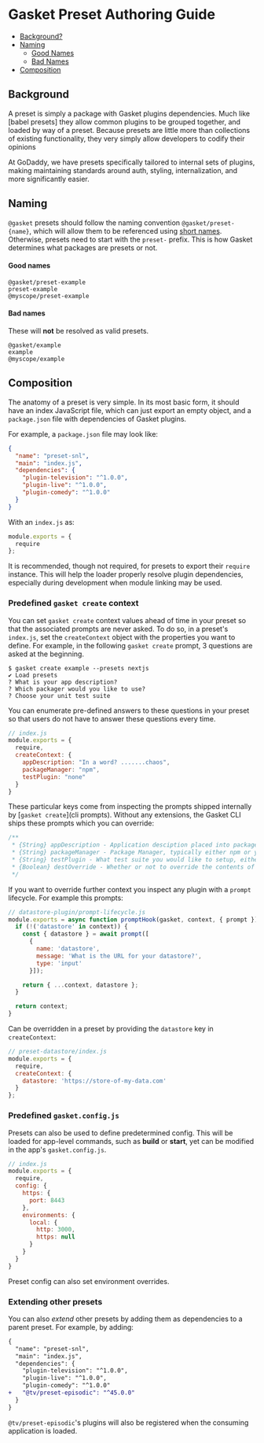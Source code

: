 # Gasket Preset Authoring Guide

* [Background?](#background)
* [Naming](#naming)
  * [Good Names](#good-names)
  * [Bad Names](#bad-names)
* [Composition](#composition)

## Background

A preset is simply a package with Gasket plugins dependencies. Much like
[babel presets] they allow common plugins to be grouped together, and loaded by
way of a preset. Because presets are little more than collections of existing
functionality, they very simply allow developers to codify their opinions

At GoDaddy, we have presets specifically tailored to internal sets of plugins,
making maintaining standards around auth, styling, internalization, and more
significantly easier.

## Naming

`@gasket` presets should follow the naming convention `@gasket/preset-{name}`,
which will allow them to be referenced using [short names](#short-names).
Otherwise, presets need to start with the `preset-` prefix. This is how Gasket
determines what packages are presets or not.

#### Good names

```
@gasket/preset-example
preset-example
@myscope/preset-example
```

#### Bad names

These will **not** be resolved as valid presets.

```
@gasket/example
example
@myscope/example
```

## Composition

The anatomy of a preset is very simple. In its most basic form, it should have
an index JavaScript file, which can just export an empty object, and a
`package.json` file with dependencies of Gasket plugins.

For example, a `package.json` file may look like:

```json
{
  "name": "preset-snl",
  "main": "index.js",
  "dependencies": {
    "plugin-television": "^1.0.0",
    "plugin-live": "^1.0.0",
    "plugin-comedy": "^1.0.0"
  }
}
```

With an `index.js` as:

```js
module.exports = {
  require
};
```

It is recommended, though not required, for presets to export their `require`
instance. This will help the loader properly resolve plugin dependencies,
especially during development when module linking may be used.

### Predefined `gasket create` context

You can set `gasket create` context values ahead of time in your preset so that
the associated prompts are never asked. To do so, in a preset's `index.js`, set
the `createContext` object with the properties you want to define. For example,
in the following `gasket create` prompt, 3 questions are asked at the beginning.

```
$ gasket create example --presets nextjs
✔ Load presets
? What is your app description?
? Which packager would you like to use?
? Choose your unit test suite
```

You can enumerate pre-defined answers to these questions in your preset so that
users do not have to answer these questions every time.

```js
// index.js
module.exports = {
  require,
  createContext: {
    appDescription: "In a word? .......chaos",
    packageManager: "npm",
    testPlugin: "none"
  }
}
```

These particular keys come from inspecting the prompts shipped internally by
[`gasket create`](cli prompts). Without any extensions, the Gasket CLI ships
these prompts which you can override:

```js
/**
 * {String} appDescription - Application desciption placed into package.json.description`
 * {String} packageManager - Package Manager, typically either npm or yarn
 * {String} testPlugin - What test suite you would like to setup, either mocha, jest, or none
 * {Boolean} destOverride - Whether or not to override the contents of a directory bearing the same name
 */
```

If you want to override further context you inspect any plugin with a `prompt`
lifecycle. For example this prompts:

```js
// datastore-plugin/prompt-lifecycle.js
module.exports = async function promptHook(gasket, context, { prompt }) {
  if (!('datastore' in context)) {
    const { datastore } = await prompt([
      {
        name: 'datastore',
        message: 'What is the URL for your datastore?',
        type: 'input'
      }]);

    return { ...context, datastore };
  }

  return context;
}
```

Can be overridden in a preset by providing the `datastore` key in `createContext`:

```js
// preset-datastore/index.js
module.exports = {
  require,
  createContext: {
    datastore: 'https://store-of-my-data.com'
  }
};
```

### Predefined `gasket.config.js`

Presets can also be used to define predetermined config. This will be loaded
for app-level commands, such as **build** or **start**, yet can be modified
in the app's `gasket.config.js`.

```js
// index.js
module.exports = {
  require,
  config: {
    https: {
      port: 8443
    },
    environments: {
      local: {
        http: 3000,
        https: null
      }
    }
  }
}
```

Preset config can also set environment overrides. <!-- TODO: what the heck is this -->

### Extending other presets

You can also _extend_ other presets by adding them as dependencies to a parent
preset. For example, by adding:

```diff
{
  "name": "preset-snl",
  "main": "index.js",
  "dependencies": {
    "plugin-television": "^1.0.0",
    "plugin-live": "^1.0.0",
    "plugin-comedy": "^1.0.0"
+   "@tv/preset-episodic": "^45.0.0"
  }
}
```

`@tv/preset-episodic`'s plugins will also be registered when the consuming
application is loaded.

[babel preset]: https://babeljs.io/docs/en/presets
[cli prompts]: https://github.com/godaddy/gasket/blob/master/packages/gasket-cli/src/scaffold/actions/global-prompts.js
